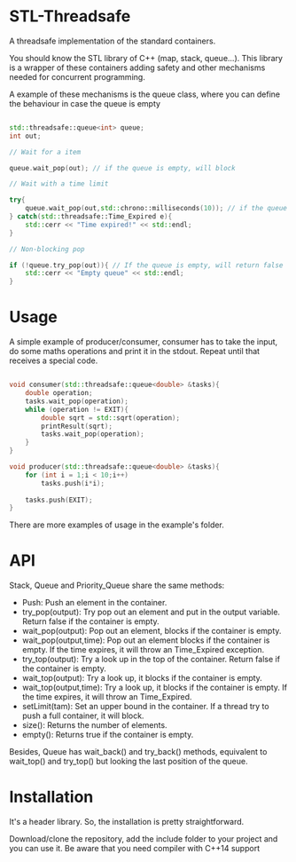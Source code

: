 # STL-Threadsafe

A threadsafe implementation of the standard containers.

You should know the STL library of C++ (map, stack, queue...). This library is a wrapper of these containers adding safety and other mechanisms needed for concurrent programming.

A example of these mechanisms is the queue class, where you can define the behaviour in case the queue is empty

```c++

std::threadsafe::queue<int> queue;
int out;

// Wait for a item

queue.wait_pop(out); // if the queue is empty, will block

// Wait with a time limit

try{
	queue.wait_pop(out,std::chrono::milliseconds(10)); // if the queue is empty, will block 10 milliseconds as maximum
} catch(std::threadsafe::Time_Expired e){
	std::cerr << "Time expired!" << std::endl;
}

// Non-blocking pop

if (!queue.try_pop(out)){ // If the queue is empty, will return false
	std::cerr << "Empty queue" << std::endl;
}
```

# Usage

A simple example of producer/consumer, consumer has to take the input, do some maths operations and print it in the stdout. Repeat until that receives a special code.

```c++

void consumer(std::threadsafe::queue<double> &tasks){
	double operation;
	tasks.wait_pop(operation);
	while (operation != EXIT){
		double sqrt = std::sqrt(operation);
		printResult(sqrt);
		tasks.wait_pop(operation);
	}
}

void producer(std::threadsafe::queue<double> &tasks){
	for (int i = 1;i < 10;i++)
		tasks.push(i*i);
	
	tasks.push(EXIT);
}
```
There are more examples of usage in the example's folder.

# API

Stack, Queue and Priority_Queue share the same methods:

  - Push: Push an element in the container.
  - try_pop(output): Try pop out an element and put in the output variable. Return false if the container is empty.
  - wait_pop(output): Pop out an element, blocks if the container is empty.
  - wait_pop(output,time): Pop out an element blocks if the container is empty. If the time expires, it will throw an Time_Expired exception.
  - try_top(output): Try a look up in the top of the container. Return false if the container is empty.
  - wait_top(output): Try a look up, it blocks if the container is empty.
  - wait_top(output,time): Try a look up, it blocks if the container is empty. If the time expires, it will throw an Time_Expired.
  - setLimit(tam): Set an upper bound in the container. If a thread try to push a full container, it will block.
  - size(): Returns the number of elements.
  - empty(): Returns true if the container is empty.
  
  Besides, Queue has wait_back() and try_back() methods, equivalent to wait_top() and try_top() but looking the last position of the queue.
  
  # Installation
  
  It's a header library. So, the installation is pretty straightforward.
  
  Download/clone the repository, add the include folder to your project and you can use it. Be aware that you need compiler with C++14 support
